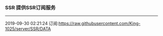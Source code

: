 ### SSR 提供SSR订阅服务
---
2019-09-30 02:21:24 订阅:https://raw.githubusercontent.com/King-1025/server/SSR/DATA
